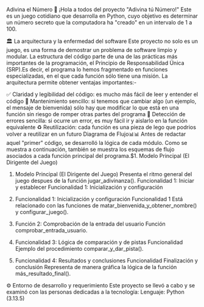 Adivina el Número 🎲
¡Hola a todos del proyecto "Adivina tú Número!" Este es un juego cotidiano que desarrolla en Python, cuyo objetivo es determinar un número secreto que la computadora ha "creado" en un intervalo de 1 a 100.

🏛️ La arquitectura y la enfermedad del software
Este proyecto no solo es un juego, es una forma de demostrar un problema de software limpio y modular. La estructura del código parte de una de las prácticas más importantes de la programación, el Principio de Responsabilidad Única (SRP).Es decir, el programa lo hemos fragmentado en funciones especializadas, en el que cada función sólo tiene una misión. La arquitectura permite obtener ventajas importantes:-

✅ Claridad y legibilidad del código: es mucho más fácil de leer y entender el código
🔧 Mantenimiento sencillo: si tenemos que cambiar algo (un ejemplo, el mensaje de bienvenida) sólo hay que modificar lo que está en una función sin riesgo de romper otras partes del programa
🐞 Detección de errores sencilla: si ocurre un error, es muy fácil ir y aislarlo en la función equivalente
♻️ Reutilización: cada función es una pieza de lego que podrios volver a reutilizar en un futuro
Diagrama de Flujo📊📊
Antes de redactar aquel "primer" código, se desarrolló la lógica de cada módulo. Como se muestra a continuación, también se muestra los esquemas de flujo asociados a cada función principal del programa.$1. Modelo Principal (El Dirigente del Juego)

1. Modelo Principal (El Dirigente del Juego)
Presenta el ritmo general del juego despues de la función jugar_adivinanza(). Funcionalidad 1: Iniciar y establecer Funcionalidad 1: Inicialización y configuración

2. Funcionalidad 1: Inicialización y configuración Funcionalidad 1
Está relacionado con las funciones de matar_bienvenida_y_obtener_nombre() y configurar_juego().

3. Función 2: Comprobación de la entrada del usuario Función
comprobar_entrada_usuario.

4. Funcionalidad 3: Lógica de comparación y de pistas Funcionalidad
Ejemplo del procedimiento comparar_y_dar_pista().

5. Funcionalidad 4: Resultados y conclusiones Funcionalidad Finalización y conclusión
Representa de manera gráfica la lógica de la función más_resultado_final().

⚙️ Entorno de desarrollo y requerimiento
Este proyecto se llevó a cabo y se examinó con las personas dedicadas a la tecnología: Lenguaje: Python (3.13.5)
